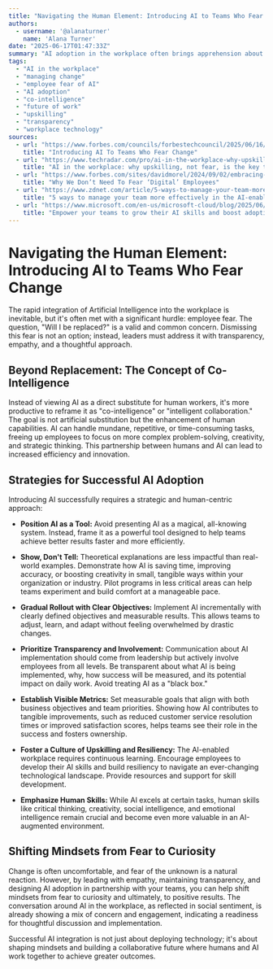 ```yaml
---
title: "Navigating the Human Element: Introducing AI to Teams Who Fear Change"
authors:
  - username: '@alanaturner'
    name: 'Alana Turner'
date: "2025-06-17T01:47:33Z"
summary: "AI adoption in the workplace often brings apprehension about job security. This post explores strategies to introduce AI to teams by reframing it as 'co-intelligence,' emphasizing transparency, and fostering collaboration to move from fear to curiosity and results."
tags:
  - "AI in the workplace"
  - "managing change"
  - "employee fear of AI"
  - "AI adoption"
  - "co-intelligence"
  - "future of work"
  - "upskilling"
  - "transparency"
  - "workplace technology"
sources:
  - url: "https://www.forbes.com/councils/forbestechcouncil/2025/06/16/introducing-ai-to-teams-who-fear-change/"
    title: "Introducing AI To Teams Who Fear Change"
  - url: "https://www.techradar.com/pro/ai-in-the-workplace-why-upskilling-not-fear-is-the-key-to-ai-collaboration"
    title: "AI in the workplace: why upskilling, not fear, is the key to AI collaboration"
  - url: "https://www.forbes.com/sites/davidmorel/2024/09/02/embracing-ai-digital-employees-in-the-workplace/"
    title: "Why We Don’t Need To Fear ‘Digital’ Employees"
  - url: "https://www.zdnet.com/article/5-ways-to-manage-your-team-more-effectively-in-the-ai-enabled-enterprise/"
    title: "5 ways to manage your team more effectively in the AI-enabled enterprise"
  - url: "https://www.microsoft.com/en-us/microsoft-cloud/blog/2025/06/10/empower-your-teams-to-grow-their-ai-skills-and-boost-adoption/"
    title: "Empower your teams to grow their AI skills and boost adoption"
---
```


# Navigating the Human Element: Introducing AI to Teams Who Fear Change

The rapid integration of Artificial Intelligence into the workplace is inevitable, but it's often met with a significant hurdle: employee fear. The question, "Will I be replaced?" is a valid and common concern. Dismissing this fear is not an option; instead, leaders must address it with transparency, empathy, and a thoughtful approach.

## Beyond Replacement: The Concept of Co-Intelligence

Instead of viewing AI as a direct substitute for human workers, it's more productive to reframe it as "co-intelligence" or "intelligent collaboration." The goal is not artificial substitution but the enhancement of human capabilities. AI can handle mundane, repetitive, or time-consuming tasks, freeing up employees to focus on more complex problem-solving, creativity, and strategic thinking. This partnership between humans and AI can lead to increased efficiency and innovation.

## Strategies for Successful AI Adoption

Introducing AI successfully requires a strategic and human-centric approach:

*   **Position AI as a Tool:** Avoid presenting AI as a magical, all-knowing system. Instead, frame it as a powerful tool designed to help teams achieve better results faster and more efficiently.

*   **Show, Don't Tell:** Theoretical explanations are less impactful than real-world examples. Demonstrate how AI is saving time, improving accuracy, or boosting creativity in small, tangible ways within your organization or industry. Pilot programs in less critical areas can help teams experiment and build comfort at a manageable pace.

*   **Gradual Rollout with Clear Objectives:** Implement AI incrementally with clearly defined objectives and measurable results. This allows teams to adjust, learn, and adapt without feeling overwhelmed by drastic changes.

*   **Prioritize Transparency and Involvement:** Communication about AI implementation should come from leadership but actively involve employees from all levels. Be transparent about what AI is being implemented, why, how success will be measured, and its potential impact on daily work. Avoid treating AI as a "black box."

*   **Establish Visible Metrics:** Set measurable goals that align with both business objectives and team priorities. Showing how AI contributes to tangible improvements, such as reduced customer service resolution times or improved satisfaction scores, helps teams see their role in the success and fosters ownership.

*   **Foster a Culture of Upskilling and Resiliency:** The AI-enabled workplace requires continuous learning. Encourage employees to develop their AI skills and build resiliency to navigate an ever-changing technological landscape. Provide resources and support for skill development.

*   **Emphasize Human Skills:** While AI excels at certain tasks, human skills like critical thinking, creativity, social intelligence, and emotional intelligence remain crucial and become even more valuable in an AI-augmented environment.

## Shifting Mindsets from Fear to Curiosity

Change is often uncomfortable, and fear of the unknown is a natural reaction. However, by leading with empathy, maintaining transparency, and designing AI adoption in partnership with your teams, you can help shift mindsets from fear to curiosity and ultimately, to positive results. The conversation around AI in the workplace, as reflected in social sentiment, is already showing a mix of concern and engagement, indicating a readiness for thoughtful discussion and implementation.

Successful AI integration is not just about deploying technology; it's about shaping mindsets and building a collaborative future where humans and AI work together to achieve greater outcomes.
